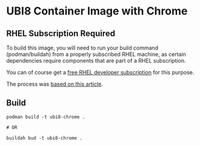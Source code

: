 # UBI8 Container Image with Chrome

## RHEL Subscription Required

To build this image, you will need to run your build command (podman/buildah) from a properly subscribed RHEL machine, as certain dependencies require components that are part of a RHEL subscription.  

You can of course get a [free RHEL developer subscription](https://developers.redhat.com/articles/faqs-no-cost-red-hat-enterprise-linux) for this purpose.

The process was [based on this article](https://access.redhat.com/discussions/6114861).

## Build

```
podman build -t ubi8-chrome .

# OR

buildah bud -t ubi8-chrome .
```


